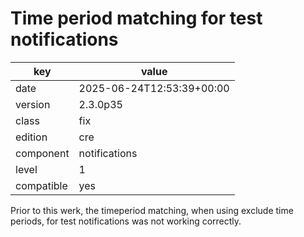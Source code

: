 [//]: # (werk v2)
# Time period matching for test notifications

key        | value
---------- | ---
date       | 2025-06-24T12:53:39+00:00
version    | 2.3.0p35
class      | fix
edition    | cre
component  | notifications
level      | 1
compatible | yes

Prior to this werk, the timeperiod matching, when using exclude time periods,
for test notifications was not working correctly.
